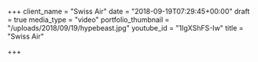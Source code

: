 +++
client_name = "Swiss Air"
date = "2018-09-19T07:29:45+00:00"
draft = true
media_type = "video"
portfolio_thumbnail = "/uploads/2018/09/19/hypebeast.jpg"
youtube_id = "1IgXShFS-Iw"
title = "Swiss Air"

+++
